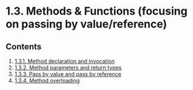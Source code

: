 # 1.3. Methods & Functions (focusing on passing by value/reference)

## Contents

1. [1.3.1. Method declaration and invocation](README_1.3.1.md)
2. [1.3.2. Method parameters and return types](README_1.3.2.md)
3. [1.3.3. Pass by value and pass by reference](README_1.3.3.md)
4. [1.3.4. Method overloading](README_1.3.4.md)